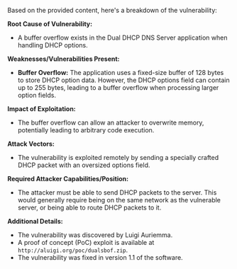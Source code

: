 Based on the provided content, here's a breakdown of the vulnerability:

**Root Cause of Vulnerability:**
- A buffer overflow exists in the Dual DHCP DNS Server application when handling DHCP options.

**Weaknesses/Vulnerabilities Present:**
- **Buffer Overflow:** The application uses a fixed-size buffer of 128 bytes to store DHCP option data. However, the DHCP options field can contain up to 255 bytes, leading to a buffer overflow when processing larger option fields.

**Impact of Exploitation:**
- The buffer overflow can allow an attacker to overwrite memory, potentially leading to arbitrary code execution.

**Attack Vectors:**
- The vulnerability is exploited remotely by sending a specially crafted DHCP packet with an oversized options field.

**Required Attacker Capabilities/Position:**
- The attacker must be able to send DHCP packets to the server. This would generally require being on the same network as the vulnerable server, or being able to route DHCP packets to it.

**Additional Details:**
- The vulnerability was discovered by Luigi Auriemma.
- A proof of concept (PoC) exploit is available at `http://aluigi.org/poc/dualsbof.zip`.
- The vulnerability was fixed in version 1.1 of the software.